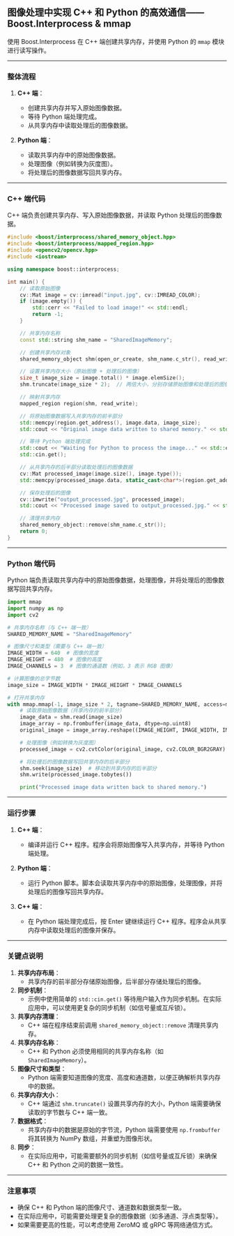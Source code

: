 ## 图像处理中实现 C++ 和 Python 的高效通信——Boost.Interprocess & mmap
使用 Boost.Interprocess 在 C++ 端创建共享内存，并使用 Python 的 `mmap` 模块进行读写操作。

---

### **整体流程**
1. **C++ 端**：
   - 创建共享内存并写入原始图像数据。
   - 等待 Python 端处理完成。
   - 从共享内存中读取处理后的图像数据。

2. **Python 端**：
   - 读取共享内存中的原始图像数据。
   - 处理图像（例如转换为灰度图）。
   - 将处理后的图像数据写回共享内存。

---

### **C++ 端代码**
C++ 端负责创建共享内存、写入原始图像数据，并读取 Python 处理后的图像数据。

```cpp
#include <boost/interprocess/shared_memory_object.hpp>
#include <boost/interprocess/mapped_region.hpp>
#include <opencv2/opencv.hpp>
#include <iostream>

using namespace boost::interprocess;

int main() {
    // 读取原始图像
    cv::Mat image = cv::imread("input.jpg", cv::IMREAD_COLOR);
    if (image.empty()) {
        std::cerr << "Failed to load image!" << std::endl;
        return -1;
    }

    // 共享内存名称
    const std::string shm_name = "SharedImageMemory";

    // 创建共享内存对象
    shared_memory_object shm(open_or_create, shm_name.c_str(), read_write);

    // 设置共享内存大小（原始图像 + 处理后的图像）
    size_t image_size = image.total() * image.elemSize();
    shm.truncate(image_size * 2);  // 两倍大小，分别存储原始图像和处理后的图像

    // 映射共享内存
    mapped_region region(shm, read_write);

    // 将原始图像数据写入共享内存的前半部分
    std::memcpy(region.get_address(), image.data, image_size);
    std::cout << "Original image data written to shared memory." << std::endl;

    // 等待 Python 端处理完成
    std::cout << "Waiting for Python to process the image..." << std::endl;
    std::cin.get();

    // 从共享内存的后半部分读取处理后的图像数据
    cv::Mat processed_image(image.size(), image.type());
    std::memcpy(processed_image.data, static_cast<char*>(region.get_address()) + image_size, image_size);

    // 保存处理后的图像
    cv::imwrite("output_processed.jpg", processed_image);
    std::cout << "Processed image saved to output_processed.jpg." << std::endl;

    // 清理共享内存
    shared_memory_object::remove(shm_name.c_str());
    return 0;
}
```

---

### **Python 端代码**
Python 端负责读取共享内存中的原始图像数据，处理图像，并将处理后的图像数据写回共享内存。

```python
import mmap
import numpy as np
import cv2

# 共享内存名称（与 C++ 端一致）
SHARED_MEMORY_NAME = "SharedImageMemory"

# 图像尺寸和类型（需要与 C++ 端一致）
IMAGE_WIDTH = 640  # 图像的宽度
IMAGE_HEIGHT = 480  # 图像的高度
IMAGE_CHANNELS = 3  # 图像的通道数（例如，3 表示 RGB 图像）

# 计算图像的总字节数
image_size = IMAGE_WIDTH * IMAGE_HEIGHT * IMAGE_CHANNELS

# 打开共享内存
with mmap.mmap(-1, image_size * 2, tagname=SHARED_MEMORY_NAME, access=mmap.ACCESS_WRITE) as shm:
    # 读取原始图像数据（共享内存的前半部分）
    image_data = shm.read(image_size)
    image_array = np.frombuffer(image_data, dtype=np.uint8)
    original_image = image_array.reshape((IMAGE_HEIGHT, IMAGE_WIDTH, IMAGE_CHANNELS))

    # 处理图像（例如转换为灰度图）
    processed_image = cv2.cvtColor(original_image, cv2.COLOR_BGR2GRAY)

    # 将处理后的图像数据写回共享内存的后半部分
    shm.seek(image_size)  # 移动到共享内存的后半部分
    shm.write(processed_image.tobytes())

    print("Processed image data written back to shared memory.")
```

---

### **运行步骤**
1. **C++ 端**：
   - 编译并运行 C++ 程序。程序会将原始图像写入共享内存，并等待 Python 端处理。

2. **Python 端**：
   - 运行 Python 脚本。脚本会读取共享内存中的原始图像，处理图像，并将处理后的图像写回共享内存。

3. **C++ 端**：
   - 在 Python 端处理完成后，按 Enter 键继续运行 C++ 程序。程序会从共享内存中读取处理后的图像并保存。

---

### **关键点说明**
1. **共享内存布局**：
   - 共享内存的前半部分存储原始图像，后半部分存储处理后的图像。
2. **同步机制**：
   - 示例中使用简单的 `std::cin.get()` 等待用户输入作为同步机制。在实际应用中，可以使用更复杂的同步机制（如信号量或互斥锁）。
3. **共享内存清理**：
   - C++ 端在程序结束前调用 `shared_memory_object::remove` 清理共享内存。
4. **共享内存名称**：
   - C++ 和 Python 必须使用相同的共享内存名称（如 `SharedImageMemory`）。
5. **图像尺寸和类型**：
   - Python 端需要知道图像的宽度、高度和通道数，以便正确解析共享内存中的数据。
6. **共享内存大小**：
   - C++ 端通过 `shm.truncate()` 设置共享内存的大小，Python 端需要确保读取的字节数与 C++ 端一致。
7. **数据格式**：
   - 共享内存中的数据是原始的字节流，Python 端需要使用 `np.frombuffer` 将其转换为 NumPy 数组，并重塑为图像形状。
8. **同步**：
   - 在实际应用中，可能需要额外的同步机制（如信号量或互斥锁）来确保 C++ 和 Python 之间的数据一致性。

---

### **注意事项**
- 确保 C++ 和 Python 端的图像尺寸、通道数和数据类型一致。
- 在实际应用中，可能需要处理更复杂的图像数据（如多通道、浮点类型等）。
- 如果需要更高的性能，可以考虑使用 ZeroMQ 或 gRPC 等网络通信方式。